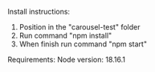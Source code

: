 Install instructions:

1. Position in the "carousel-test" folder
2. Run command "npm install"
3. When finish run command "npm start"

Requirements:
Node version: 18.16.1